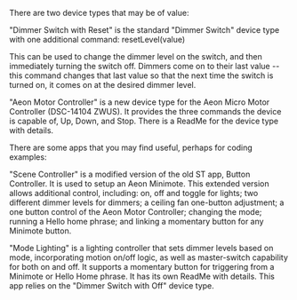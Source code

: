There are two device types that may be of value:

"Dimmer Switch with Reset" is the standard "Dimmer Switch" device type with one additional command:  resetLevel(value)

This can be used to change the dimmer level on the switch, and then immediately turning the switch off.  Dimmers come
on to their last value -- this command changes that last value so that the next time the switch is turned on, it
comes on at the desired dimmer level.

"Aeon Motor Controller" is a new device type for the Aeon Micro Motor Controller (DSC-14104 ZWUS).  It provides
the three commands the device is capable of, Up, Down, and Stop.  There is a ReadMe for the device type with details.

There are some apps that you may find useful, perhaps for coding examples:

"Scene Controller" is a modified version of the old ST app, Button Controller.  It is used to setup an Aeon Minimote.
This extended version allows additional control, including: on, off and toggle for lights; two different dimmer levels for dimmers; a ceiling fan one-button adjustment; a one button control of the Aeon Motor Controller; changing the mode; running a Hello home phrase; and linking a momentary button for any Minimote button.

"Mode Lighting" is a lighting controller that sets dimmer levels based on mode, incorporating motion on/off logic, as well as master-switch capability for both on and off.  It supports a momentary button for triggering from a Minimote or Hello Home phrase.  It has its own ReadMe with details.  This app relies on the "Dimmer Switch with Off" device type.
